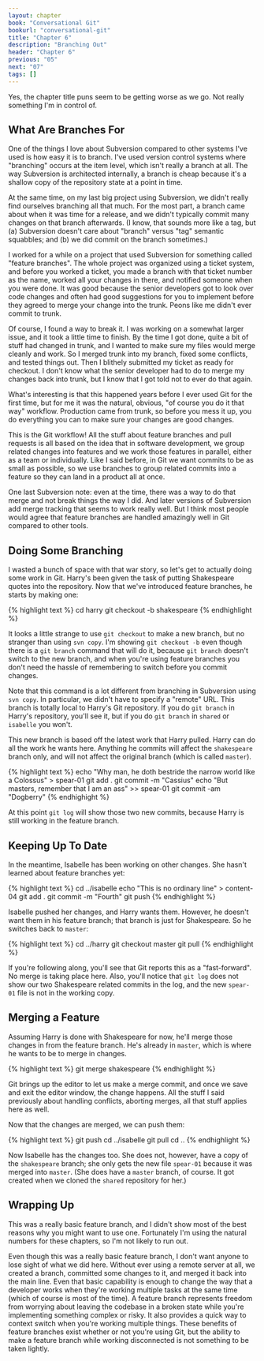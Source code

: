```yaml
---
layout: chapter
book: "Conversational Git"
bookurl: "conversational-git"
title: "Chapter 6"
description: "Branching Out"
header: "Chapter 6"
previous: "05"
next: "07"
tags: []
---
```


Yes, the chapter title puns seem to be getting worse as we go. Not really
something I'm in control of.

What Are Branches For
---------------------

One of the things I love about Subversion compared to other systems I've used
is how easy it is to branch. I've used version control systems where
"branching" occurs at the item level, which isn't really a branch at all.
The way Subversion is architected internally, a branch is cheap because it's
a shallow copy of the repository state at a point in time.

At the same time, on my last big project using Subversion, we didn't really
find ourselves branching all that much. For the most part, a branch came about
when it was time for a release, and we didn't typically commit many changes on
that branch afterwards. (I know, that sounds more like a tag, but (a)
Subversion doesn't care about "branch" versus "tag" semantic squabbles; and (b)
we did commit on the branch sometimes.)

I worked for a while on a project that used Subversion for something called
"feature branches". The whole project was organized using a ticket system, and
before you worked a ticket, you made a branch with that ticket number as the
name, worked all your changes in there, and notified someone when you were
done. It was good because the senior developers got to look over code changes
and often had good suggestions for you to implement before they agreed to merge
your change into the trunk. Peons like me didn't ever commit to trunk.

Of course, I found a way to break it. I was working on a somewhat larger issue,
and it took a little time to finish. By the time I got done, quite a bit of stuff
had changed in trunk, and I wanted to make sure my files would merge cleanly and
work. So I merged trunk into my branch, fixed some conflicts, and tested things
out. Then I blithely submitted my ticket as ready for checkout. I don't know
what the senior developer had to do to merge my changes back into trunk, but I
know that I got told not to ever do that again.

What's interesting is that this happened years before I ever used Git for the first
time, but for me it was the natural, obvious, "of course you do it that way"
workflow. Production came from trunk, so before you mess it up, you do
everything you can to make sure your changes are good changes.

This is the Git workflow! All the stuff about feature branches and pull requests is
all based on the idea that in software development, we group related changes into
features and we work those features in parallel, either as a team or individually.
Like I said before, in Git we want commits to be as small as possible, so we use
branches to group related commits into a feature so they can land in a product all
at once. 

One last Subversion note: even at the time, there was a way to do that merge and
not break things the way I did. And later versions of Subversion add merge tracking
that seems to work really well. But I think most people would agree that feature
branches are handled amazingly well in Git compared to other tools.

Doing Some Branching
--------------------

I wasted a bunch of space with that war story, so let's get to actually doing
some work in Git. Harry's been given the task of putting Shakespeare quotes into
the repository. Now that we've introduced feature branches, he starts by making
one:

{% highlight text %}
cd harry
git checkout -b shakespeare
{% endhighlight %}

It looks a little strange to use `git checkout` to make a new branch, but no stranger
than using `svn copy`. I'm showing `git checkout -b` even though there is a `git branch`
command that will do it, because `git branch` doesn't switch to the new branch,
and when you're using feature branches you don't need the hassle of remembering to switch
before you commit changes.

Note that this command is a lot different from branching in Subversion using `svn copy`.
In particular, we didn't have to specify a "remote" URL. This branch is totally local
to Harry's Git repository. If you do `git branch` in Harry's repository, you'll see it,
but if you do `git branch` in `shared` or `isabelle` you won't.

This new branch is based off the latest work that Harry pulled. Harry can do
all the work he wants here. Anything he commits will affect the `shakespeare` branch
only, and will not affect the original branch (which is called `master`).

{% highlight text %}
echo "Why man, he doth bestride the narrow world like a Colossus" > spear-01
git add .
git commit -m "Cassius"
echo "But masters, remember that I am an ass" >> spear-01
git commit -am "Dogberry"
{% endhighight %}

At this point `git log` will show those two new commits, because Harry is still working
in the feature branch.

Keeping Up To Date
------------------

In the meantime, Isabelle has been working on other changes. She hasn't learned
about feature branches yet:

{% highlight text %}
cd ../isabelle
echo "This is no ordinary line" > content-04
git add .
git commit -m "Fourth"
git push
{% endhighlight %}

Isabelle pushed her changes, and Harry wants them. However, he doesn't want them
in his feature branch; that branch is just for Shakespeare. So he switches back to
`master`:

{% highlight text %}
cd ../harry
git checkout master
git pull
{% endhighlight %}

If you're following along, you'll see that Git reports this as a
"fast-forward". No merge is taking place here. Also, you'll notice that `git
log` does not show our two Shakespeare related commits in the log, and the new
`spear-01` file is not in the working copy.

Merging a Feature
-----------------

Assuming Harry is done with Shakespeare for now, he'll merge those changes in from
the feature branch. He's already in `master`, which is where he wants to be to
merge in changes.

{% highlight text %}
git merge shakespeare
{% endhighlight %}

Git brings up the editor to let us make a merge commit, and once we save and exit the
editor window, the change happens. All the stuff I said previously about handling
conflicts, aborting merges, all that stuff applies here as well.

Now that the changes are merged, we can push them:

{% highlight text %}
git push
cd ../isabelle
git pull
cd ..
{% endhighlight %}

Now Isabelle has the changes too. She does not, however, have a copy of the
`shakespeare` branch; she only gets the new file `spear-01` because it was
merged into `master`. (She does have a `master` branch, of course. It got created
when we cloned the `shared` repository for her.)

Wrapping Up
-----------

This was a really basic feature branch, and I didn't show most of the best reasons
why you might want to use one. Fortunately I'm using the natural numbers for these
chapters, so I'm not likely to run out.

Even though this was a really basic feature branch, I don't want anyone to lose
sight of what we did here. Without ever using a remote server at all, we created
a branch, committed some changes to it, and merged it back into the main line.
Even that basic capability is enough to change the way that a developer works
when they're working multiple tasks at the same time (which of course is most
of the time). A feature branch represents freedom from worrying about leaving
the codebase in a broken state while you're implementing something complex or
risky. It also provides a quick way to context switch when you're working
multiple things. These benefits of feature branches exist whether or not you're
using Git, but the ability to make a feature branch while working disconnected is not
something to be taken lightly.

